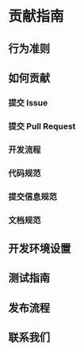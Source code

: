 # 贡献指南

## 行为准则

## 如何贡献

### 提交 Issue

### 提交 Pull Request

### 开发流程

### 代码规范

### 提交信息规范

### 文档规范

## 开发环境设置

## 测试指南

## 发布流程

## 联系我们 